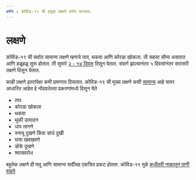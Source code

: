 ```yaml
---
वर्णन : कोविड-१९ ची प्रमुख लक्षणे वर्णन करतात.
---
```


# लक्षणे

कोविड-१९ ची सर्वात सामान्य लक्षणे म्हणजे ताप, थकवा आणि कोरडा खोकला. ती सहसा सौम्य असतात आणि हळूहळू सुरू होतात. ती सुमारे [२ - १४ दिवस](https://www.cdc.gov/coronavirus/2019-ncov/about/symptoms.html) दिसून येतात. संसर्ग झाल्यानंतर ५ दिवसांनंतर सरासरी लक्षणे दिसून येतात.

काही लक्षणे इतरांपेक्षा कमी प्रमाणात दिसतात. कोविड-१९ ची मुख्य लक्षणे कशी [सामान्य](https://ourworldindata.org/coronavirus#the-symptoms-of-covid-19) आहे यावर आधारित आहेत हे नोंदवलेल्या प्रकरणांमध्ये दिसून येते 

* ताप
* कोरडा खोकला
* थकवा 
* थुंकी उत्पादन 
* धाप लागणे
* स्नायू दुखणे किंवा सांधे दुखी
* घसा खवखवणे 
* डोके दुखणे 
* श्वासवरोध

बहुतेक लक्षणे ही फ्लू आणि सामान्य सर्दींसह एकत्रित प्रकट होतात. कोविड-१९ मुळे [कधीतरी नाकातून  पाणी  वाहते ](https://ourworldindata.org/coronavirus#the-symptoms-of-covid-19)

